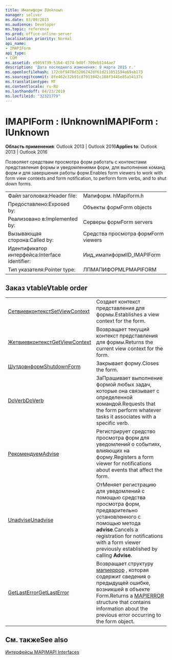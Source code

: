 ```yaml
---
title: Имапиформ IUnknown
manager: soliver
ms.date: 03/09/2015
ms.audience: Developer
ms.topic: reference
ms.prod: office-online-server
localization_priority: Normal
api_name:
- IMAPIForm
api_type:
- COM
ms.assetid: e9059739-51b4-4574-bd0f-709eb5144ae7
description: 'Дата последнего изменения: 9 марта 2015 г.'
ms.openlocfilehash: 172cbf9478d3206742df61d211051594e69ab173
ms.sourcegitcommit: 8fe462c32b91c87911942c188f3445e85a54137c
ms.translationtype: MT
ms.contentlocale: ru-RU
ms.lasthandoff: 04/23/2019
ms.locfileid: "32321779"
---
```

# <a name="imapiform--iunknown"></a><span data-ttu-id="2a9d0-103">IMAPIForm : IUnknown</span><span class="sxs-lookup"><span data-stu-id="2a9d0-103">IMAPIForm : IUnknown</span></span>

  
  
<span data-ttu-id="2a9d0-104">**Область применения**: Outlook 2013 | Outlook 2016</span><span class="sxs-lookup"><span data-stu-id="2a9d0-104">**Applies to**: Outlook 2013 | Outlook 2016</span></span> 
  
<span data-ttu-id="2a9d0-105">Позволяет средствам просмотра форм работать с контекстами представления формы и уведомлениями форм, для выполнения команд форм и для завершения работы форм.</span><span class="sxs-lookup"><span data-stu-id="2a9d0-105">Enables form viewers to work with form view contexts and form notification, to perform form verbs, and to shut down forms.</span></span>
  
|||
|:-----|:-----|
|<span data-ttu-id="2a9d0-106">Файл заголовка:</span><span class="sxs-lookup"><span data-stu-id="2a9d0-106">Header file:</span></span>  <br/> |<span data-ttu-id="2a9d0-107">Мапиформ. h</span><span class="sxs-lookup"><span data-stu-id="2a9d0-107">Mapiform.h</span></span>  <br/> |
|<span data-ttu-id="2a9d0-108">Предоставлено:</span><span class="sxs-lookup"><span data-stu-id="2a9d0-108">Exposed by:</span></span>  <br/> |<span data-ttu-id="2a9d0-109">Объекты форм</span><span class="sxs-lookup"><span data-stu-id="2a9d0-109">Form objects</span></span>  <br/> |
|<span data-ttu-id="2a9d0-110">Реализовано в:</span><span class="sxs-lookup"><span data-stu-id="2a9d0-110">Implemented by:</span></span>  <br/> |<span data-ttu-id="2a9d0-111">Серверы форм</span><span class="sxs-lookup"><span data-stu-id="2a9d0-111">Form servers</span></span>  <br/> |
|<span data-ttu-id="2a9d0-112">Вызывающая сторона:</span><span class="sxs-lookup"><span data-stu-id="2a9d0-112">Called by:</span></span>  <br/> |<span data-ttu-id="2a9d0-113">Средства просмотра форм</span><span class="sxs-lookup"><span data-stu-id="2a9d0-113">Form viewers</span></span>  <br/> |
|<span data-ttu-id="2a9d0-114">Идентификатор интерфейса:</span><span class="sxs-lookup"><span data-stu-id="2a9d0-114">Interface identifier:</span></span>  <br/> |<span data-ttu-id="2a9d0-115">Иид_имапиформ</span><span class="sxs-lookup"><span data-stu-id="2a9d0-115">IID_IMAPIForm</span></span>  <br/> |
|<span data-ttu-id="2a9d0-116">Тип указателя:</span><span class="sxs-lookup"><span data-stu-id="2a9d0-116">Pointer type:</span></span>  <br/> |<span data-ttu-id="2a9d0-117">ЛПМАПИФОРМ</span><span class="sxs-lookup"><span data-stu-id="2a9d0-117">LPMAPIFORM</span></span>  <br/> |
   
## <a name="vtable-order"></a><span data-ttu-id="2a9d0-118">Заказ vtable</span><span class="sxs-lookup"><span data-stu-id="2a9d0-118">Vtable order</span></span>

|||
|:-----|:-----|
|[<span data-ttu-id="2a9d0-119">Сетвиевконтекст</span><span class="sxs-lookup"><span data-stu-id="2a9d0-119">SetViewContext</span></span>](imapiform-setviewcontext.md) <br/> |<span data-ttu-id="2a9d0-120">Создает контекст представления для формы.</span><span class="sxs-lookup"><span data-stu-id="2a9d0-120">Establishes a view context for the form.</span></span>  <br/> |
|[<span data-ttu-id="2a9d0-121">Жетвиевконтекст</span><span class="sxs-lookup"><span data-stu-id="2a9d0-121">GetViewContext</span></span>](imapiform-getviewcontext.md) <br/> |<span data-ttu-id="2a9d0-122">Возвращает текущий контекст представления для формы.</span><span class="sxs-lookup"><span data-stu-id="2a9d0-122">Returns the current view context for the form.</span></span>  <br/> |
|[<span data-ttu-id="2a9d0-123">Шутдовнформ</span><span class="sxs-lookup"><span data-stu-id="2a9d0-123">ShutdownForm</span></span>](imapiform-shutdownform.md) <br/> |<span data-ttu-id="2a9d0-124">Закрывает форму.</span><span class="sxs-lookup"><span data-stu-id="2a9d0-124">Closes the form.</span></span>  <br/> |
|[<span data-ttu-id="2a9d0-125">DoVerb</span><span class="sxs-lookup"><span data-stu-id="2a9d0-125">DoVerb</span></span>](imapiform-doverb.md) <br/> |<span data-ttu-id="2a9d0-126">ЗаПрашивает выполнение формой любых задач, которые она связывает с определенной командой.</span><span class="sxs-lookup"><span data-stu-id="2a9d0-126">Requests that the form perform whatever tasks it associates with a specific verb.</span></span>  <br/> |
|[<span data-ttu-id="2a9d0-127">Рекомендуем</span><span class="sxs-lookup"><span data-stu-id="2a9d0-127">Advise</span></span>](imapiform-advise.md) <br/> |<span data-ttu-id="2a9d0-128">Регистрирует средство просмотра форм для уведомлений о событиях, влияющих на форму.</span><span class="sxs-lookup"><span data-stu-id="2a9d0-128">Registers a form viewer for notifications about events that affect the form.</span></span>  <br/> |
|[<span data-ttu-id="2a9d0-129">Unadvise</span><span class="sxs-lookup"><span data-stu-id="2a9d0-129">Unadvise</span></span>](imapiform-unadvise.md) <br/> |<span data-ttu-id="2a9d0-130">ОтМеняет регистрацию для уведомлений с помощью средства просмотра форм, предварительно установленного с помощью метода **advise**.</span><span class="sxs-lookup"><span data-stu-id="2a9d0-130">Cancels a registration for notifications with a form viewer previously established by calling **Advise**.</span></span>  <br/> |
|[<span data-ttu-id="2a9d0-131">GetLastError</span><span class="sxs-lookup"><span data-stu-id="2a9d0-131">GetLastError</span></span>](imapiform-getlasterror.md) <br/> |<span data-ttu-id="2a9d0-132">Возвращает структуру [мапиеррор](mapierror.md) , которая содержит сведения о предыдущей ошибке, возникшей в объекте Form.</span><span class="sxs-lookup"><span data-stu-id="2a9d0-132">Returns a [MAPIERROR](mapierror.md) structure that contains information about the previous error occurring to the form object.</span></span>  <br/> |
   
## <a name="see-also"></a><span data-ttu-id="2a9d0-133">См. также</span><span class="sxs-lookup"><span data-stu-id="2a9d0-133">See also</span></span>



[<span data-ttu-id="2a9d0-134">Интерфейсы MAPI</span><span class="sxs-lookup"><span data-stu-id="2a9d0-134">MAPI Interfaces</span></span>](mapi-interfaces.md)

